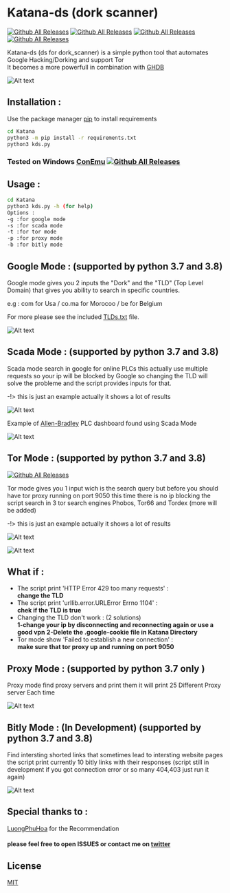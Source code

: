 # Katana-ds (dork scanner)
[![Github All Releases](https://img.shields.io/badge/Katana--ds-Version%201.5-red)]()
[![Github All Releases](https://img.shields.io/badge/support-python%203.x-brightgreen)]()
[![Github All Releases](https://img.shields.io/badge/support%20-windows%20%7C%20linux-brightgreen)]()
[![Github All Releases](https://img.shields.io/twitter/follow/TebbaaX)]()

Katana-ds (ds for dork_scanner) is a simple python tool that automates Google Hacking/Dorking and support Tor  
It becomes a more powerfull in combination with [GHDB](https://www.exploit-db.com/google-hacking-database)

![Alt text](https://github.com/adnane-X-tebbaa/imgs/blob/master/img1.jpg)

## Installation :
Use the package manager [pip](https://pip.pypa.io/en/stable/) to install requirements
```bash
cd Katana
python3 -m pip install -r requirements.txt
python3 kds.py 
```
### Tested on Windows [ConEmu](https://conemu.github.io/)  [![Github All Releases](https://conemu.github.io/img/logo.png)]() 
## Usage :
```bash
cd Katana
python3 kds.py -h (for help)
Options :
-g :for google mode
-s :for scada mode
-t :for tor mode
-p :for proxy mode
-b :for bitly mode

```
## Google Mode : (supported by python 3.7 and 3.8)
Google mode gives you 2 inputs the "Dork" and the "TLD" (Top Level Domain) that gives you ability to search in specific countries.

e.g : com for Usa / co.ma for Morocoo / be for Belgium

For more please see the included [TLDs.txt](https://github.com/adnane-X-tebbaa/Katana/blob/master/TLDs.txt) file.

![Alt text](https://github.com/adnane-X-tebbaa/imgs/blob/master/google_mode.gif)

## Scada Mode : (supported by python 3.7 and 3.8) 
Scada mode search in google for online PLCs this actually use multiple requests so your ip will be blocked by Google
so changing the TLD will solve the probleme and the script provides inputs for that.

-!> this is just an example actually it shows a lot of results

![Alt text](https://github.com/adnane-X-tebbaa/imgs/blob/master/scada_mode.gif)


Example of [Allen-Bradley](https://ab.rockwellautomation.com/lang-selection.html) PLC dashboard found using Scada Mode

![Alt text](https://github.com/adnane-X-tebbaa/imgs/blob/master/e.g.PNG)

## Tor Mode : (supported by python 3.7 and 3.8) 

[![Github All Releases](http://icons.iconarchive.com/icons/blackvariant/button-ui-requests-8/256/Tor-icon.png)]()

Tor mode gives you 1 input wich is the search query but before you should have tor proxy running on port 9050 
this time there is no ip blocking the script search in 3 tor search engines Phobos, Tor66 and Tordex (more will be added) 

-!> this is just an example actually it shows a lot of results

![Alt text](https://github.com/adnane-X-tebbaa/imgs/blob/master/tor_mode.gif)

![Alt text](http://icons.iconarchive.com/icons/graphicrating/koloria/32/Warning-2-icon.png) 
## What if :
- The script print 'HTTP Error 429 too many requests' :          
**change the TLD**
- The script print 'urllib.error.URLError Errno 1104' :            
**chek if the TLD is true**
- Changing the TLD don't work : (2 solutions)                                    
**1-change your ip by disconnecting and reconnecting again or use a good vpn**
**2-Delete the .google-cookie file in Katana Directory**
- Tor mode show 'Failed to establish a new connection' :          
**make sure that tor proxy up and running on port 9050**

## Proxy Mode : (supported by python 3.7 only ) 
Proxy mode find proxy servers and print them it will print 25 Different Proxy server Each time 

![Alt text](https://github.com/adnane-X-tebbaa/imgs/blob/master/proxy_mode.gif)

## Bitly Mode : (In Development) (supported by python 3.7 and 3.8) 
Find intersting shorted links that sometimes lead to intersting website pages 
the script print currently 10 bitly links with their responses
(script still in development if you got connection error or so many 404,403 just run it again)

![Alt text](https://github.com/adnane-X-tebbaa/imgs/blob/master/bitly_mode.gif)

## Special thanks to :
[LuongPhuHoa](https://github.com/adnane-X-tebbaa/Katana/issues/1) for the Recommendation

#### please feel free to open ISSUES or contact me on [twitter](https://twitter.com/TebbaaX)

## License
[MIT](https://github.com/adnane-X-tebbaa/Katana/blob/master/LICENSE.txt)
